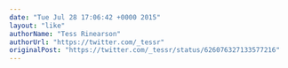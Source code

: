 ```yaml
---
date: "Tue Jul 28 17:06:42 +0000 2015"
layout: "like"
authorName: "Tess Rinearson"
authorUrl: "https://twitter.com/_tessr"
originalPost: "https://twitter.com/_tessr/status/626076327133577216"
---
```

